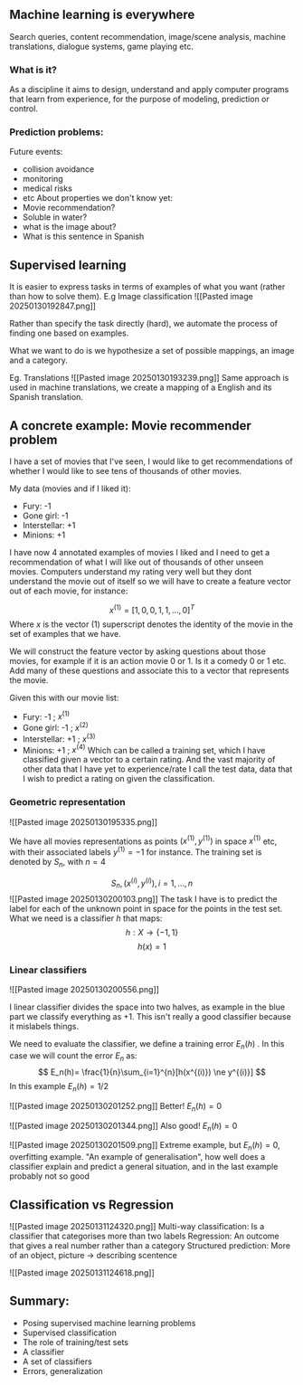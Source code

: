 ## Machine learning is everywhere

Search queries, content recommendation, image/scene analysis, machine translations, dialogue systems, game playing etc.

### What is it?
As a discipline it aims to design, understand and apply computer programs that learn from experience, for the purpose of modeling, prediction or control.

### Prediction problems:
Future events:
- collision avoidance
- monitoring
- medical risks 
- etc
About properties we don't know yet:
- Movie recommendation?
- Soluble in water?
- what is the image about?
- What is this sentence in Spanish

## Supervised learning

It is easier to express tasks in terms of examples of what you want (rather than how to solve them).
E.g Image classification 
![[Pasted image 20250130192847.png]]

Rather than specify the task directly (hard), we automate the process of finding one based on examples.

What we want to do is we hypothesize a set of possible mappings, an image and a category.

Eg. Translations
![[Pasted image 20250130193239.png]]
Same approach is used in machine translations, we create a mapping of a English and its Spanish translation.

## A concrete example: Movie recommender problem
I have a set of movies that I've seen, I would like to get recommendations of whether I would like to see tens of thousands of other movies.

My data (movies and if I liked it):
- Fury: -1
- Gone girl: -1
- Interstellar: +1
- Minions: +1

I have now 4 annotated examples of movies I liked and I need to get a recommendation of what I will like out of thousands of other unseen movies.
Computers understand my rating very well but they dont understand the movie out of itself so we will have to create a feature vector out of each movie, for instance:

$$
x^{(1)}=[1, 0 ,0 ,1,1,...,0]^T
$$
Where $x$ is the vector $(1)$ superscript denotes the identity of the movie in the set of examples that we have.

We will construct the feature vector by asking questions about those movies, for example if it is an action movie 0 or 1. Is it a comedy 0 or 1 etc. Add many of these questions and associate this to a vector that represents the movie.

Given this with our movie list:
- Fury: -1 ; $x^{(1)}$
- Gone girl: -1 ; $x^{(2)}$
- Interstellar: +1 ; $x^{(3)}$
- Minions: +1 ; $x^{(4)}$
Which can be called a training set, which I have classified given a vector to a certain rating.
And the vast majority of other data that I have yet to experience/rate I call the test data, data that I wish to predict a rating on given the classification.

### Geometric representation
![[Pasted image 20250130195335.png]]

We have all movies representations as points $(x^{(1)}, y^{(1)})$ in space $x^{(1)}$ etc, with their associated labels $y^{(1)} = -1$ for instance.
The training set is denoted by $S_n$, with $n=4$

$$
S_n, (x^{(i)},y^{(i)}), i=1,...,n
$$
![[Pasted image 20250130200103.png]]
The task I have is to predict the label for each of the unknown point in space for the points in the test set. What we need is a classifier $h$ that maps:
$$
h:X \to \{-1,1\}
$$
$$
h(x) = 1
$$
### Linear classifiers
![[Pasted image 20250130200556.png]]

I linear classifier divides the space into two halves, as example in the blue part we classify everything as +1. This isn't really a good classifier because it mislabels things.

We need to evaluate the classifier, we define a training error $E_n(h)$ .
In this case we will count the error $E_n$ as:
$$
E_n(h)= \frac{1}{n}\sum_{i=1}^{n}[h(x^{(i)}) \ne y^{(i)}]
$$
In this example $E_n(h) = 1/2$

![[Pasted image 20250130201252.png]]
Better! $E_n(h) = 0$

![[Pasted image 20250130201344.png]]
Also good! $E_n(h) = 0$

![[Pasted image 20250130201509.png]]
Extreme example, but $E_n(h) = 0$, overfitting example. "An example of generalisation", how well does a classifier explain and predict a general situation, and in the last example probably not so good

## Classification vs Regression
![[Pasted image 20250131124320.png]]
Multi-way classification: Is a classifier that categorises more than two  labels
Regression: An outcome that gives a real number rather than a category
Structured prediction: More of an object, picture -> describing scentence

![[Pasted image 20250131124618.png]]

## Summary:
- Posing supervised machine learning problems
- Supervised classification
- The role of training/test sets
- A classifier
- A set of classifiers
- Errors, generalization
